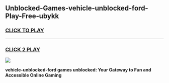 
## Unblocked-Games-vehicle-unblocked-ford-Play-Free-ubykk
<h3>
<a href="https://premium76.site?title=vehicle-unblocked-ford&ref=19M">CLICK TO PLAY</a></h3>
<hr>

<h3>
<a href="https://premium76.site?title=vehicle-unblocked-ford&ref=19M">CLICK 2 PLAY</a>
  
</h3>

<a href="https://premium76.site?title=vehicle-unblocked-ford&ref=19M"><img src="https://clearcache.store/games.png"></a>


**vehicle-unblocked-ford games unblocked: Your Gateway to Fun and Accessible Online Gaming**
